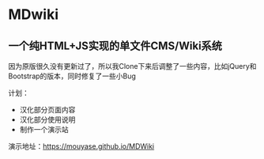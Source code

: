# MDwiki

## 一个纯HTML+JS实现的单文件CMS/Wiki系统

因为原版很久没有更新过了，所以我Clone下来后调整了一些内容，比如jQuery和Bootstrap的版本，同时修复了一些小Bug

计划：
 - 汉化部分页面内容
 - 汉化部分使用说明
 - 制作一个演示站

演示地址：https://mouyase.github.io/MDWiki